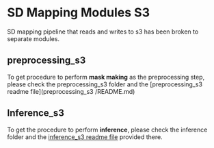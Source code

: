# SD Mapping Modules S3
SD mapping pipeline that reads and writes to s3 has been broken to separate modules.


## preprocessing_s3
To get procedure to perform **mask making** as the preprocessing step, please check the preprocessing_s3 folder and the [preprocessing_s3  readme file](preprocessing_s3 /README.md)

## Inference_s3
 To get the procedure to perform **inference**, please check the inference folder and the [inference_s3 readme file](inference_s3/README.md) provided there.

 
